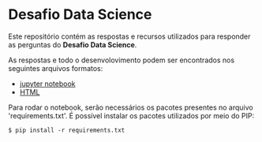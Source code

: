 # Desafio Data Science

Este repositório contém as respostas e recursos utilizados para responder as perguntas do **Desafio Data Science**.

As respostas e todo o desenvolovimento podem ser encontrados nos seguintes arquivos formatos:
- [jupyter notebook](https://github.com/melloGuilherme/desafio_ds/blob/master/Respostas.ipynb)
- [HTML](http://htmlpreview.github.io/?https://github.com/melloGuilherme/desafio_ds/blob/master/Respostas.html)

Para rodar o notebook, serão necessários os pacotes presentes no arquivo 'requirements.txt'.
É possível instalar os pacotes utilizados por meio do PIP:

```console
$ pip install -r requirements.txt
 ```

